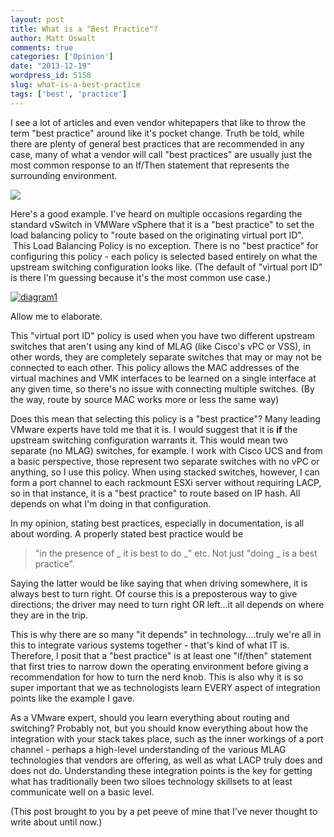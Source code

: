 ```yaml
---
layout: post
title: What is a "Best Practice"?
author: Matt Oswalt
comments: true
categories: ['Opinion']
date: "2013-12-19"
wordpress_id: 5158
slug: what-is-a-best-practice
tags: ['best', 'practice']
---
```



I see a lot of articles and even vendor whitepapers that like to throw the term "best practice" around like it's pocket change. Truth be told, while there are plenty of general best practices that are recommended in any case, many of what a vendor will call "best practices" are usually just the most common response to an If/Then statement that represents the surrounding environment.

[![](https://i.chzbgr.com/maxW500/3164785920/hC56543CD/)](https://i.chzbgr.com/maxW500/3164785920/hC56543CD/)

Here's a good example. I've heard on multiple occasions regarding the standard vSwitch in VMWare vSphere that it is a "best practice" to set the load balancing policy to "route based on the originating virtual port ID".  This Load Balancing Policy is no exception. There is no "best practice" for configuring this policy - each policy is selected based entirely on what the upstream switching configuration looks like. (The default of "virtual port ID" is there I'm guessing because it's the most common use case.)

[![diagram1](/assets/2013/12/diagram1.png)](/assets/2013/12/diagram1.png)

Allow me to elaborate.

This "virtual port ID" policy is used when you have two different upstream switches that aren't using any kind of MLAG (like Cisco's vPC or VSS), in other words, they are completely separate switches that may or may not be connected to each other. This policy allows the MAC addresses of the virtual machines and VMK interfaces to be learned on a single interface at any given time, so there's no issue with connecting multiple switches. (By the way, route by source MAC works more or less the same way)

Does this mean that selecting this policy is a "best practice"? Many leading VMware experts have told me that it is. I would suggest that it is **if** the upstream switching configuration warrants it. This would mean two separate (no MLAG) switches, for example. I work with Cisco UCS and from a basic perspective, those represent two separate switches with no vPC or anything, so I use this policy. When using stacked switches, however, I can form a port channel to each rackmount ESXi server without requiring LACP, so in that instance, it is a "best practice" to route based on IP hash. All depends on what I'm doing in that configuration.

In my opinion, stating best practices, especially in documentation, is all about wording. A properly stated best practice would be 

> "in the presence of _ it is best to do _" etc. Not just "doing _ is a best practice".

Saying the latter would be like saying that when driving somewhere, it is always best to turn right. Of course this is a preposterous way to give directions; the driver may need to turn right OR left...it all depends on where they are in the trip.

This is why there are so many "it depends" in technology....truly we're all in this to integrate various systems together - that's kind of what IT is. Therefore, I posit that a "best practice" is at least one "if/then" statement that first tries to narrow down the operating environment before giving a recommendation for how to turn the nerd knob. This is also why it is so super important that we as technologists learn EVERY aspect of integration points like the example I gave.

As a VMware expert, should you learn everything about routing and switching? Probably not, but you should know everything about how the integration with your stack takes place, such as the inner workings of a port channel - perhaps a high-level understanding of the various MLAG technologies that vendors are offering, as well as what LACP truly does and does not do. Understanding these integration points is the key for getting what has traditionally been two siloes technology skillsets to at least communicate well on a basic level.

(This post brought to you by a pet peeve of mine that I've never thought to write about until now.)
